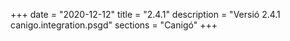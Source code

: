 +++
date        = "2020-12-12"
title       = "2.4.1"
description = "Versió 2.4.1 canigo.integration.psgd"
sections    = "Canigó"
+++
